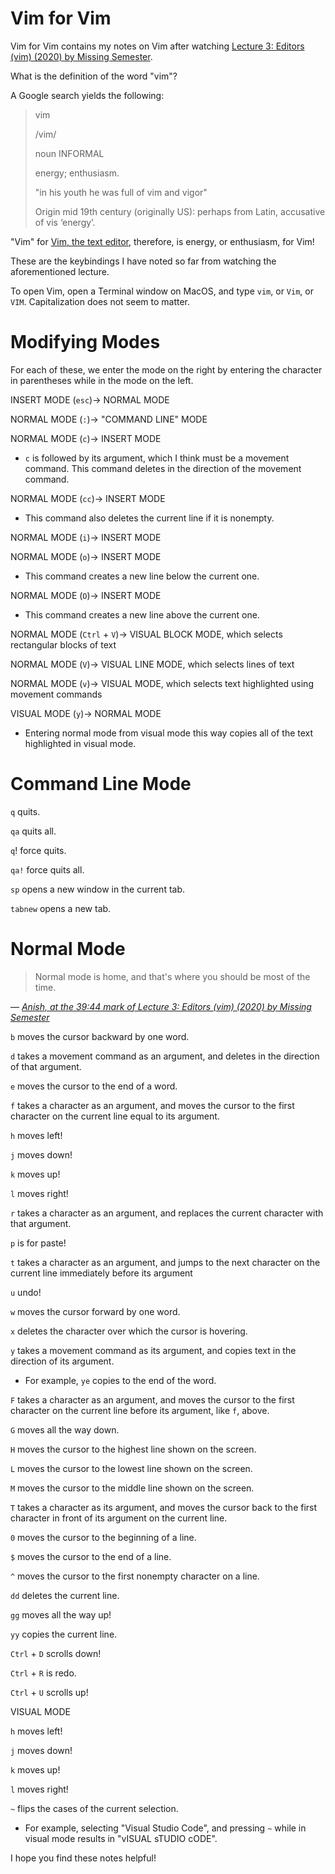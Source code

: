 # Vim for Vim
Vim for Vim contains my notes on Vim after watching [Lecture 3: Editors (vim) (2020) by Missing Semester](https://www.youtube.com/watch?v=a6Q8Na575qc).

What is the definition of the word "vim"?

A Google search yields the following:

> vim
>
> /vim/
>
> noun INFORMAL
>
> energy; enthusiasm.
>
> "in his youth he was full of vim and vigor"
>
> Origin
> mid 19th century (originally US): perhaps from Latin, accusative of vis ‘energy’.

"Vim" for [Vim, the text editor](https://en.wikipedia.org/wiki/Vim_(text_editor)), therefore, is energy, or enthusiasm, for Vim!

These are the keybindings I have noted so far from watching the aforementioned lecture.

To open Vim, open a Terminal window on MacOS, and type `vim`, or `Vim`, or `VIM`. Capitalization does not seem to matter.

# Modifying Modes
For each of these, we enter the mode on the right by entering the character in parentheses while in the mode on the left.

INSERT MODE (`esc`)-> NORMAL MODE

NORMAL MODE (`:`)-> "COMMAND LINE" MODE

NORMAL MODE (`c`)-> INSERT MODE
- `c` is followed by its argument, which I think must be a movement command. This command deletes in the direction of the movement command.

NORMAL MODE (`cc`)-> INSERT MODE
- This command also deletes the current line if it is nonempty.

NORMAL MODE (`i`)-> INSERT MODE

NORMAL MODE (`o`)-> INSERT MODE
- This command creates a new line below the current one.

NORMAL MODE (`O`)-> INSERT MODE
- This command creates a new line above the current one.

NORMAL MODE (`Ctrl` + `V`)-> VISUAL BLOCK MODE, which selects rectangular blocks of text

NORMAL MODE (`V`)-> VISUAL LINE MODE, which selects lines of text

NORMAL MODE (`v`)-> VISUAL MODE, which selects text highlighted using movement commands

VISUAL MODE (`y`)-> NORMAL MODE
- Entering normal mode from visual mode this way copies all of the text highlighted in visual mode.

# Command Line Mode
`q` quits.

`qa` quits all.

`q`! force quits.

`qa!` force quits all.

`sp` opens a new window in the current tab.

`tabnew` opens a new tab.

# Normal Mode
> Normal mode is home, and that's where you should be most of the time.

— <cite>[Anish, at the 39:44 mark of Lecture 3: Editors (vim) (2020) by Missing Semester](https://youtu.be/a6Q8Na575qc?t=2384)</cite>

`b` moves the cursor backward by one word.

`d` takes a movement command as an argument, and deletes in the direction of that argument.

`e` moves the cursor to the end of a word.

`f` takes a character as an argument, and moves the cursor to the first character on the current line equal to its argument.

`h` moves left!

`j` moves down!

`k` moves up!

`l` moves right!

`r` takes a character as an argument, and replaces the current character with that argument.

`p` is for paste!

`t` takes a character as an argument, and jumps to the next character on the current line immediately before its argument

`u` undo!

`w` moves the cursor forward by one word.

`x` deletes the character over which the cursor is hovering.

`y` takes a movement command as its argument, and copies text in the direction of its argument.
- For example, `ye` copies to the end of the word.

`F` takes a character as an argument, and moves the cursor to the first character on the current line before its argument, like `f`, above.

`G` moves all the way down.

`H` moves the cursor to the highest line shown on the screen.

`L` moves the cursor to the lowest line shown on the screen.

`M` moves the cursor to the middle line shown on the screen.

`T` takes a character as its argument, and moves the cursor back to the first character in front of its argument on the current line.

`0` moves the cursor to the beginning of a line.

`$` moves the cursor to the end of a line.

`^` moves the cursor to the first nonempty character on a line.

`dd` deletes the current line.

`gg` moves all the way up!

`yy` copies the current line.

`Ctrl` + `D` scrolls down!

`Ctrl` + `R` is redo.

`Ctrl` + `U` scrolls up!

VISUAL MODE

`h` moves left!

`j` moves down!

`k` moves up!

`l` moves right!

`~` flips the cases of the current selection.
- For example, selecting "Visual Studio Code", and pressing `~` while in visual mode results in "vISUAL sTUDIO cODE".

I hope you find these notes helpful!
